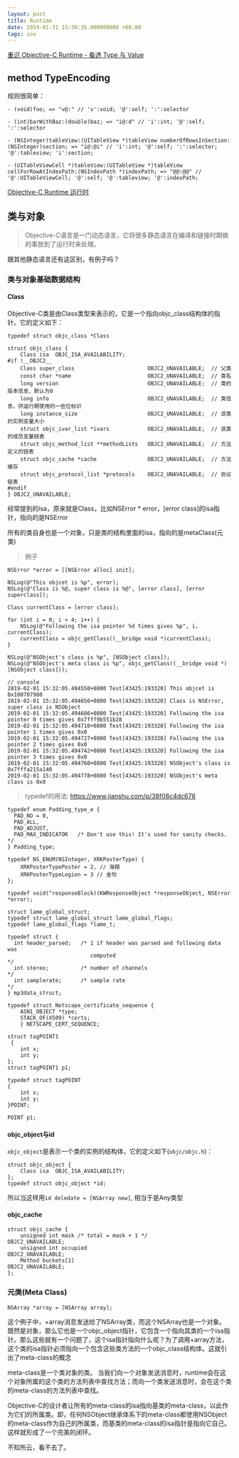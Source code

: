 ```yaml
---
layout: post
title: Runtime
date: 2019-01-31 15:30:35.000000000 +08:00
tags: ios
---
```


[重识 Objective-C Runtime - 看透 Type 与 Value](https://blog.sunnyxx.com/2016/08/13/reunderstanding-runtime-1/)

## method TypeEncoding

规则很简单：
```
- (void)foo; => "v@:" // 'v':void; '@':self; ':':selector

- (int)barWithBaz:(double)baz; => "i@:d" // 'i':int; '@':self; ':':selector

- (NSInteger)tableView:(UITableView *)tableView numberOfRowsInSection:(NSInteger)section; => "i@:@i" // 'i':int; '@':self; ':':selector; '@':tableview; 'i':section; 

- (UITableViewCell *)tableView:(UITableView *)tableView cellForRowAtIndexPath:(NSIndexPath *)indexPath; => "@@:@@" // '@':UITableViewCell; '@':self; '@':tableview; '@':indexPath;

```


[Objective-C Runtime 运行时](http://southpeak.github.io/2014/10/25/objective-c-runtime-1/)

## 类与对象

> Objective-C语言是一门动态语言，它将很多静态语言在编译和链接时期做的事放到了运行时来处理。

跟其他静态语言还有这区别，有例子吗？

### 类与对象基础数据结构

#### Class

Objective-C类是由Class类型来表示的，它是一个指向objc_class结构体的指针。它的定义如下：

```
typedef struct objc_class *Class

struct objc_class {
    Class isa  OBJC_ISA_AVAILABILITY;
#if !__OBJC2__
    Class super_class                   	OBJC2_UNAVAILABLE;	// 父类
    const char *name                      	OBJC2_UNAVAILABLE;	// 类名
    long version                          	OBJC2_UNAVAILABLE;	// 类的版本信息，默认为0
    long info                            	OBJC2_UNAVAILABLE;	// 类信息，供运行期使用的一些位标识
    long instance_size                   	OBJC2_UNAVAILABLE;	// 该类的实例变量大小
    struct objc_ivar_list *ivars         	OBJC2_UNAVAILABLE;	// 该类的成员变量链表
    struct objc_method_list **methodLists 	OBJC2_UNAVAILABLE;	// 方法定义的链表
    struct objc_cache *cache              	OBJC2_UNAVAILABLE;	// 方法缓存
    struct objc_protocol_list *protocols 	OBJC2_UNAVAILABLE;	// 协议链表
#endif
} OBJC2_UNAVAILABLE;
```

经常提到的isa，原来就是Class，比如NSError * error，[error class]的isa指针，指向的是NSError

所有的类自身也是一个对象，只是类的结构里面的isa，指向的是metaClass(元类)

> 例子

```
NSError *error = [[NSError alloc] init];

NSLog(@"This objcet is %p", error);
NSLog(@"Class is %@, super class is %@", [error class], [error superclass]);

Class currentClass = [error class];

for (int i = 0; i < 4; i++) {
    NSLog(@"Following the isa pointer %d times gives %p", i, currentClass);
    currentClass = objc_getClass((__bridge void *)currentClass);
}

NSLog(@"NSObject's class is %p", [NSObject class]);
NSLog(@"NSObject's meta class is %p", objc_getClass((__bridge void *)[NSObject class]));

// console
2019-02-01 15:32:05.494550+0800 Test[43425:193320] This objcet is 0x100707980
2019-02-01 15:32:05.494656+0800 Test[43425:193320] Class is NSError, super class is NSObject
2019-02-01 15:32:05.494686+0800 Test[43425:193320] Following the isa pointer 0 times gives 0x7fff9b551b28
2019-02-01 15:32:05.494710+0800 Test[43425:193320] Following the isa pointer 1 times gives 0x0
2019-02-01 15:32:05.494727+0800 Test[43425:193320] Following the isa pointer 2 times gives 0x0
2019-02-01 15:32:05.494742+0800 Test[43425:193320] Following the isa pointer 3 times gives 0x0
2019-02-01 15:32:05.494760+0800 Test[43425:193320] NSObject's class is 0x7fffa215a140
2019-02-01 15:32:05.494778+0800 Test[43425:193320] NSObject's meta class is 0x0
```

> typedef的用法: https://www.jianshu.com/p/38f08c4dc678

```
typedef enum Padding_type_e {
  PAD_NO = 0,
  PAD_ALL,
  PAD_ADJUST,
  PAD_MAX_INDICATOR   /* Don't use this! It's used for sanity checks. */
} Padding_type;
```

```
typedef NS_ENUM(NSInteger, XRKPosterType) {
    XRKPosterTypePoster = 2, // 海报
    XRKPosterTypeLogion = 3 // 金句
};
```

```
typedef void(^responseBlock)(KWResponseObject *responseObject, NSError *error);
```

```
struct lame_global_struct;
typedef struct lame_global_struct lame_global_flags;
typedef lame_global_flags *lame_t;
```

```
typedef struct {
  int header_parsed;   /* 1 if header was parsed and following data was
                          computed                                       */
  int stereo;          /* number of channels                             */
  int samplerate;      /* sample rate                                    */
} mp3data_struct;
```

```
typedef struct Netscape_certificate_sequence {
	ASN1_OBJECT *type;
	STACK_OF(X509) *certs;
	} NETSCAPE_CERT_SEQUENCE;
```

```
struct tagPOINT1  
 {  
    int x;  
    int y;   
};  
struct tagPOINT1 p1;

typedef struct tagPOINT  
{  
    int x;  
    int y;  
}POINT; 

POINT p1;
```

#### objc_object与id

`objc_object`是表示一个类的实例的结构体，它的定义如下(`objc/objc.h`)：
```objc
struct objc_object {
    Class isa  OBJC_ISA_AVAILABILITY;
};
typedef struct objc_object *id;
```

所以当这样用```id deledate = [NSArray new]```, 相当于是Any类型

#### objc_cache

```
struct objc_cache {
    unsigned int mask /* total = mask + 1 */                 OBJC2_UNAVAILABLE;
    unsigned int occupied                                    OBJC2_UNAVAILABLE;
    Method buckets[1]                                        OBJC2_UNAVAILABLE;
};
```

### 元类(Meta Class)

```NSArray *array = [NSArray array];```

这个例子中，+array消息发送给了NSArray类，而这个NSArray也是一个对象。既然是对象，那么它也是一个objc_object指针，它包含一个指向其类的一个isa指针。那么这些就有一个问题了，这个isa指针指向什么呢？为了调用+array方法，这个类的isa指针必须指向一个包含这些类方法的一个objc_class结构体。这就引出了meta-class的概念

meta-class是一个类对象的类。
当我们向一个对象发送消息时，runtime会在这个对象所属的这个类的方法列表中查找方法；而向一个类发送消息时，会在这个类的meta-class的方法列表中查找。

Objective-C的设计者让所有的meta-class的isa指向基类的meta-class，以此作为它们的所属类。即，任何NSObject继承体系下的meta-class都使用NSObject的meta-class作为自己的所属类，而基类的meta-class的isa指针是指向它自己。这样就形成了一个完美的闭环。

不知所云，看不去了。

